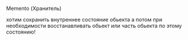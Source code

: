 Memento (Хранитель)

хотим сохранить внутреннее состояние обьекта
а потом при необходимости
восстанавливать обьект или часть обьекта
по этому состоянию!